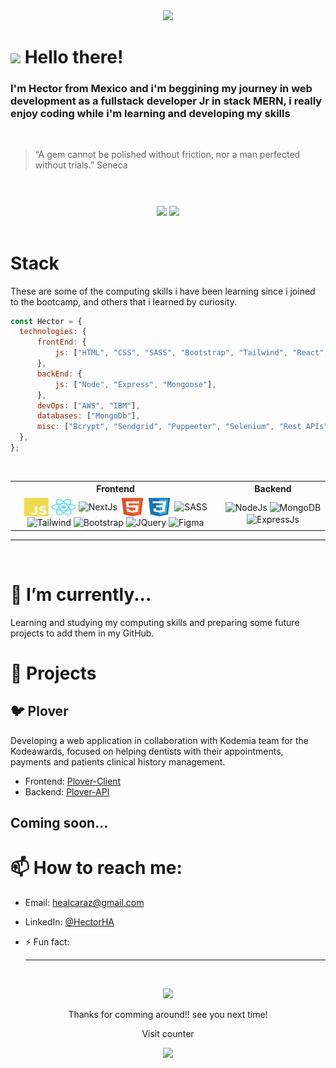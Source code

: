 <div align="center">
<img src="https://media.giphy.com/media/836HiJc7pgzy8iNXCn/giphy.gif" />
</div>

# <img src="https://media.giphy.com/media/VgCDAzcKvsR6OM0uWg/giphy.gif" width="50">  Hello there! 
### I'm Hector from Mexico and i'm beggining my journey in web development as a fullstack developer Jr in stack MERN, i really enjoy coding while i'm learning and developing my skills
<br>

> “A gem cannot be polished without friction, nor a man perfected without trials.” Seneca
>
#
<br>

<div align="center">
<a href="https://github.com/hectoralrz"><a/>
<img height="180em" src="https://github-readme-stats.vercel.app/api?username=hectoralrz&show_icons=true&theme=dracula&include_all_commits=true&count_private=true" />
<img height="180em" src="https://github-readme-stats.vercel.app/api/top-langs/?username=hectoralrz&layout=compact&langs_count=7&theme=dracula" />
</div>
<br>
  
# Stack
  These are some of the computing skills i have been learning since i joined to the bootcamp, and others that i learned by curiosity.
  ```javascript
const Hector = {
    technologies: {
        frontEnd: {
            js: ["HTML", "CSS", "SASS", "Bootstrap", "Tailwind", "React", "Next.js", "Formik", "Yup", "JQuery"]
        },
        backEnd: {
            js: ["Node", "Express", "Mongoose"],
        },
        devOps: ["AWS", "IBM"],
        databases: ["MongoDb"],
        misc: ["Bcrypt", "Sendgrid", "Puppeeter", "Selenium", "Rest APIs", "JWT", "Figma"]
    },
};
```
 <br>
  
  <div align="center">
  <table>
  <tr>
    <th>Frontend</th>
    <th>Backend</th>
  </tr>
  <tr>
    <td>
      <div align="center">
      <img align="center" alt="Js" height="30" width="40" src="https://raw.githubusercontent.com/devicons/devicon/master/icons/javascript/javascript-plain.svg">
      <img align="center" alt="React" height="30" width="40" src="https://raw.githubusercontent.com/devicons/devicon/master/icons/react/react-original.svg">
      <img align="center" alt="NextJs" height="30" width="40" src="https://cdn.jsdelivr.net/gh/devicons/devicon/icons/nextjs/nextjs-line.svg">
      <img align="center" alt="HTML" height="30" width="40" src="https://raw.githubusercontent.com/devicons/devicon/master/icons/html5/html5-original.svg">
      <img align="center" alt="CSS" height="30" width="40" src="https://raw.githubusercontent.com/devicons/devicon/master/icons/css3/css3-original.svg">
      <img align="center" alt="SASS" height="30" width="40" src="https://cdn.jsdelivr.net/gh/devicons/devicon/icons/sass/sass-original.svg">
      <img align="center" alt="Tailwind" height="30" width="40" src="https://cdn.jsdelivr.net/gh/devicons/devicon/icons/tailwindcss/tailwindcss-plain.svg">
      <img align="center" alt="Bootstrap" height="30" width="40" src="https://cdn.jsdelivr.net/gh/devicons/devicon/icons/bootstrap/bootstrap-original.svg">
      <img align="center" alt="JQuery" height="30" width="40" src="https://cdn.jsdelivr.net/gh/devicons/devicon/icons/jquery/jquery-original-wordmark.svg">
      <img align="center" alt="Figma" height="30" width="40" src="https://cdn.jsdelivr.net/gh/devicons/devicon/icons/figma/figma-original.svg">
    </div>
    </td>
    <td>
      <div align="center">
      <img align="center" alt="NodeJs" height="30" width="40" src="https://cdn.jsdelivr.net/gh/devicons/devicon/icons/nodejs/nodejs-original-wordmark.svg">
      <img align="center" alt="MongoDB" height="30" width="40" src="https://cdn.jsdelivr.net/gh/devicons/devicon/icons/mongodb/mongodb-original-wordmark.svg">
      <img align="center" alt="ExpressJs" height="30" width="40" src="https://cdn.jsdelivr.net/gh/devicons/devicon/icons/express/express-original.svg">
    </div>
    </td>
  </tr>
  </table>
  </div>
    
  ----
  <br>
  
# 🌱 I’m currently...
Learning and studying my computing skills and preparing some future projects to add them in my GitHub. 
  
# 🌴 Projects

## 🐦 Plover
Developing a web application in collaboration with Kodemia team for the Kodeawards, focused on helping dentists with their appointments, payments and patients clinical history management.

- Frontend: [Plover-Client](https://github.com/karenascencio/plover-client)
- Backend: [Plover-API](https://github.com/FreddyCastuera/plover-api)

## Coming soon...
  
# 📫 How to reach me:
  
- Email: healcaraz@gmail.com
- LinkedIn: [@HectorHA](https://www.linkedin.com/in/h%C3%A9ctor-hern%C3%A1ndez-alcaraz-517996109/)

  
- ⚡ Fun fact:
  

  ***
  <br>
<div align="center">
  <img src="https://media3.giphy.com/media/GuEyvLPXMLhT2/giphy.gif?cid=ecf05e47759fb9utlj0vg10drwmexvy1pgwdu07xmufgprf8&rid=giphy.gif&ct=g"/>

<p align="center"> 
  Thanks for comming around!! see you next time!
  <br>
  
  Visit counter
  <br>
  
  <img src="https://profile-counter.glitch.me/hectoralrz/count.svg" />
</p>
  </div>

